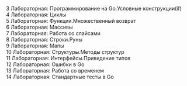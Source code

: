 3 Лабораторная: Программирование на Go.Условные конструкции(if)<br />
4 Лабораторная: Циклы<br />
5 Лабораторная: Функции.Множественный возврат<br />
6 Лабораторная: Массивы<br />
7 Лабораторная: Работа со слайсами<br />
8 Лабораторная: Строки.Руны<br />
9 Лабораторная: Мапы<br />
10 Лабораторная: Структуры.Методы структур<br />
11 Лабораторная: Интерфейсы.Приведение типов<br />
12 Лабораторная: Ошибки в Go<br />
13 Лабораторная: Работа со временем<br />
14 Лабораторная: Стандартные тесты в Go
